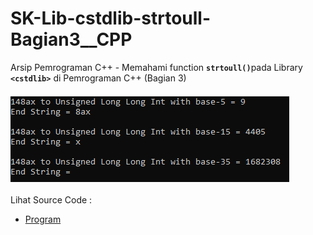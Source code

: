 # SK-Lib-cstdlib-strtoull-Bagian3__CPP
Arsip Pemrograman C++ - Memahami function <code><b>strtoull()</b></code>pada Library <code><b>&lt;cstdlib></b></code> di Pemrograman C++ (Bagian 3)<br><br>
<img src="https://github.com/RizkyKhapidsyah/SK-Lib-cstdlib-strtoull-Bagian3__CPP/blob/master/SK-Lib-cstdlib-strtoull-Bagian3__CPP/x64/result/001.PNG"><br><br>
Lihat Source Code : <br>
- <a href="https://github.com/RizkyKhapidsyah/SK-Lib-cstdlib-strtoull-Bagian3__CPP/blob/master/SK-Lib-cstdlib-strtoull-Bagian3__CPP/Source.cpp">Program</a>
